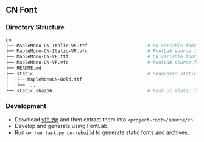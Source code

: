 ## CN Font

### Directory Structure

```sh
cn
├── MapleMono-CN-Italic-VF.ttf                      # CN variable font subset
├── MapleMono-CN-Italic-VF.vfc                      # FontLab source file
├── MapleMono-CN-VF.ttf                             # CN variable font subset
├── MapleMono-CN-VF.vfc                             # FontLab source file
├── README.md
├── static                                          # Generated static CN base fonts
│   ├── MapleMonoCN-Bold.ttf
│   └── ...
└── static.sha256                                   # Hash of static fonts
```

### Development

- Download [vfc.zip](https://github.com/subframe7536/maple-font/releases/download/cn-base/vfc.zip) and then extract them into `<project-root>/source/cn`.
- Develop and generate using FontLab.
- Run `uv run task.py cn-rebuild` to generate static fonts and archives.